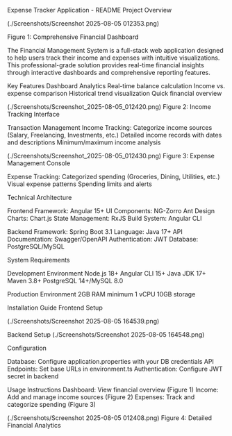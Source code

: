 Expense Tracker Application - README
Project Overview


(./Screenshots/Screenshot 2025-08-05 012353.png)

Figure 1: Comprehensive Financial Dashboard

The Financial Management System is a full-stack web application designed to help users track their income and expenses with intuitive visualizations.
This professional-grade solution provides real-time financial insights through interactive dashboards and comprehensive reporting features.

Key Features
Dashboard Analytics
Real-time balance calculation
Income vs. expense comparison
Historical trend visualization
Quick financial overview



(./Screenshots/Screenshot_2025-08-05_012420.png)
Figure 2: Income Tracking Interface

Transaction Management
Income Tracking:
Categorize income sources (Salary, Freelancing, Investments, etc.)
Detailed income records with dates and descriptions
Minimum/maximum income analysis


(./Screenshots/Screenshot_2025-08-05_012430.png)
Figure 3: Expense Management Console

Expense Tracking:
Categorized spending (Groceries, Dining, Utilities, etc.)
Visual expense patterns
Spending limits and alerts

Technical Architecture

Frontend
Framework: Angular 15+
UI Components: NG-Zorro Ant Design
Charts: Chart.js
State Management: RxJS
Build System: Angular CLI

Backend
Framework: Spring Boot 3.1
Language: Java 17+
API Documentation: Swagger/OpenAPI
Authentication: JWT
Database: PostgreSQL/MySQL

System Requirements

Development Environment
Node.js 18+
Angular CLI 15+
Java JDK 17+
Maven 3.8+
PostgreSQL 14+/MySQL 8.0

Production Environment
2GB RAM minimum
1 vCPU
10GB storage

Installation Guide
Frontend Setup

(./Screenshots/Screenshot 2025-08-05 164539.png)

Backend Setup
(./Screenshots/Screenshot 2025-08-05 164548.png)

Configuration

Database: Configure application.properties with your DB credentials
API Endpoints: Set base URLs in environment.ts
Authentication: Configure JWT secret in backend

Usage Instructions
Dashboard: View financial overview (Figure 1)
Income: Add and manage income sources (Figure 2)
Expenses: Track and categorize spending (Figure 3)


(./Screenshots/Screenshot 2025-08-05 012408.png)
Figure 4: Detailed Financial Analytics
